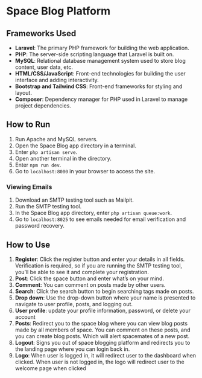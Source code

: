 # Space Blog Platform

## Frameworks Used

- **Laravel**: The primary PHP framework for building the web application.
- **PHP**: The server-side scripting language that Laravel is built on.
- **MySQL**: Relational database management system used to store blog content, user data, etc.
- **HTML/CSS/JavaScript**: Front-end technologies for building the user interface and adding interactivity.
- **Bootstrap and Tailwind CSS**: Front-end frameworks for styling and layout.
- **Composer**: Dependency manager for PHP used in Laravel to manage project dependencies.

## How to Run

1. Run Apache and MySQL servers.
2. Open the Space Blog app directory in a terminal.
3. Enter `php artisan serve`.
4. Open another terminal in the directory.
5. Enter `npm run dev`.
6. Go to `localhost:8000` in your browser to access the site.

### Viewing Emails

1. Download an SMTP testing tool such as Mailpit.
2. Run the SMTP testing tool.
3. In the Space Blog app directory, enter `php artisan queue:work`.
4. Go to `localhost:8025` to see emails needed for email verification and password recovery.

## How to Use

1. **Register**: Click the register button and enter your details in all fields. Verification is required, so if you are running the SMTP testing tool, you’ll be able to see it and complete your registration.
2. **Post**: Click the space button and enter what’s on your mind.
3. **Comment**: You can comment on posts made by other users.
4. **Search**: Click the search button to begin searching tags made on posts.
5. **Drop down**: Use the drop-down button where your name is presented to navigate to user profile,  posts, and logging out.
6. **User profile**: update your profile information, password, or delete your account
7. **Posts**: Redirect you to the space blog where you can view blog posts made by all members of space. You can comment on these posts, and you can create blog posts. Which will alert spacemates of a new post.
8. **Logout**: Signs you out of space blogging platform and redirects you to the landing page where you can login back in.
9. **Logo**: When user is logged in, it will redirect user to the dashboard when clicked. When user is not logged in, the logo will redirect user to the welcome page when clicked

